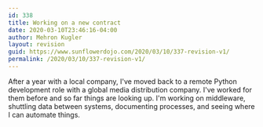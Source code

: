 ```yaml
---
id: 338
title: Working on a new contract
date: 2020-03-10T23:46:16-04:00
author: Mehron Kugler
layout: revision
guid: https://www.sunflowerdojo.com/2020/03/10/337-revision-v1/
permalink: /2020/03/10/337-revision-v1/
---
```

After a year with a local company, I've moved back to a remote Python development role with a global media distribution company. I've worked for them before and so far things are looking up. I'm working on middleware, shuttling data between systems, documenting processes, and seeing where I can automate things.
